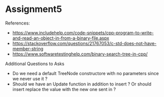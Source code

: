 # Assignment5
 

 References:
 - https://www.includehelp.com/code-snippets/cpp-program-to-write-and-read-an-object-in-from-a-binary-file.aspx
 - https://stackoverflow.com/questions/21767053/c-std-does-not-have-member-string
 - https://www.softwaretestinghelp.com/binary-search-tree-in-cpp/


 Additional Questions to Asks
 - Do we need a default TreeNode constructore with no parameters since we never use it ?
 - Should we have an Update function in addition to insert ? Or should insert replace the 
   value with the new one sent in ?


